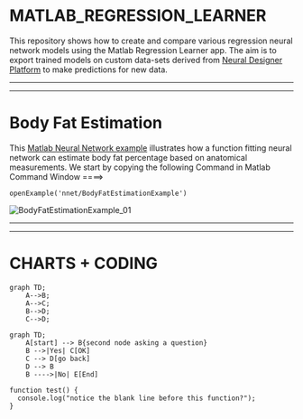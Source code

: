 # MATLAB_REGRESSION_LEARNER

This repository shows how to create and compare various regression neural network models using the Matlab Regression Learner app.
The aim is to export trained models on  custom data-sets derived from [Neural Designer Platform](https://www.neuraldesigner.com/) to make predictions for new data. 

********
********

# Body Fat Estimation

This [Matlab Neural Network example](https://nl.mathworks.com/help/deeplearning/ug/body-fat-estimation.html) illustrates how a function fitting neural network can estimate body fat percentage based on anatomical measurements.
We start by copying the following  Command in Matlab Command Window ====>

```
openExample('nnet/BodyFatEstimationExample')
```

![BodyFatEstimationExample_01](https://user-images.githubusercontent.com/684692/196523442-38ab2fca-cafa-49e1-b1e4-11dc2876d093.png)




********
********

# CHARTS + CODING

```mermaid
graph TD;
    A-->B;
    A-->C;
    B-->D;
    C-->D;
```



```mermaid
graph TD;
    A[start] --> B{second node asking a question}
    B -->|Yes| C[OK]
    C --> D[go back]
    D --> B
    B ---->|No| E[End]
```

```
function test() {
  console.log("notice the blank line before this function?");
}
```
